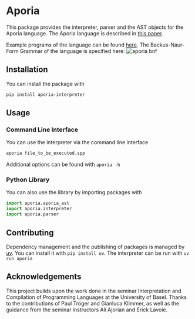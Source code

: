 # Aporia

This package provides the interpreter, parser and the AST objects for the Aporia language.
The Aporia language is described in [this paper](https://www.arxiv.org/abs/2411.05570). 

Example programs of the language can be found [here](./examples). The Backus-Naur-Form Grammar of the language is specified here:
![aporia bnf](bnf_aporia.png)


## Installation

You can install the package with

```bash
pip install aporia-interpreter
```

## Usage

### Command Line Interface

You can use the interpreter via the command line interface

```bash
aporia file_to_be_executed.spp
```
Additional options can be found with `aporia -h`

### Python Library

You can also use the library by importing packages with
```python
import aporia.aporia_ast
import aporia.interpreter
import aporia.parser
```

## Contributing

Dependency management and the publishing of packages is managed by [uv](https://github.com/astral-sh/uv).
You can install it with `pip install uv`. The interpreter can be run with `uv run aporia`

## Acknowledgements

This project builds upon the work done in the seminar Interpretation and Compilation of Programming Languages at the University of Basel. Thanks to the contributions of Paul Tröger and Gianluca Klimmer, as well as the guidance from the seminar instructors Ali Ajorian and Erick Lavoie.
